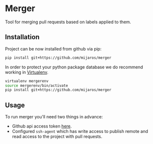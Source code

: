 Merger
======

Tool for merging pull requests based on labels applied to them.

Installation
------------

Project can be now installed from github via pip:

```bash
pip install git+https://github.com/mijaros/merger
```

In order to protect your python package database we do recommend working 
in [Virtualenv](https://virtualenv.pypa.io/en/latest/).

```bash
virtualenv mergerenv
source mergerenv/bin/activate
pip install git+https://github.com/mijaros/merger
```

Usage
-----

To run merger you'll need two things in advance:

* Github api access token [here](https://help.github.com/en/github/authenticating-to-github/creating-a-personal-access-token-for-the-command-line).
* Configured `ssh-agent` which has write access to publish remote and read access to the project with pull requests.


